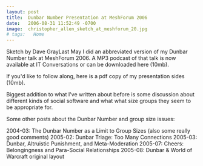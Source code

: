 ```yaml
---
layout: post
title:  Dunbar Number Presentation at MeshForum 2006
date:   2006-08-31 11:52:49 -0700
image:  christopher_allen_sketch_at_meshforum_20.jpg
# tags:   Home
---
```



Sketch by Dave GrayLast May I did an abbreviated version of my Dunbar Number talk at MeshForum 2006. A MP3 podcast of that talk is now available at IT Conversations  or can be downloaded here (10mb).

If you'd like to follow along, here is a pdf copy of my presentation sides (10mb).

Biggest addition to what I've written about before is some discussion about different kinds of social software and what what size groups they seem to be appropriate for.

 

Some other posts about the Dunbar Number and group size issues:

2004-03: The Dunbar Number as a Limit to Group Sizes (also some really good comments)
2005-02: Dunbar Triage: Too Many Connections
2005-03: Dunbar, Altruistic Punishment, and Meta-Moderation
2005-07: Cheers: Belongingness and Para-Social Relationships
2005-08: Dunbar & World of Warcraft
original layout